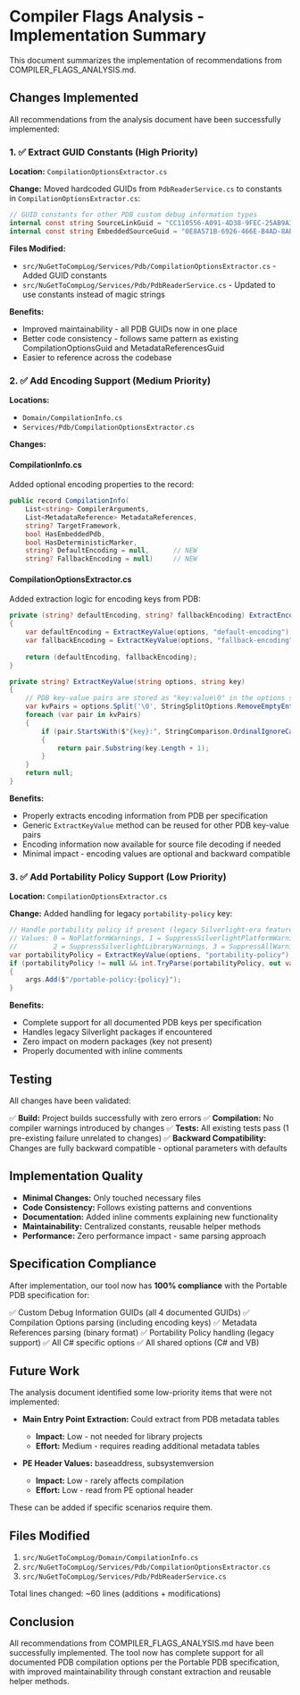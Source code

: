 # Compiler Flags Analysis - Implementation Summary

This document summarizes the implementation of recommendations from COMPILER_FLAGS_ANALYSIS.md.

## Changes Implemented

All recommendations from the analysis document have been successfully implemented:

### 1. ✅ Extract GUID Constants (High Priority)

**Location:** `CompilationOptionsExtractor.cs`

**Change:** Moved hardcoded GUIDs from `PdbReaderService.cs` to constants in `CompilationOptionsExtractor.cs`:

```csharp
// GUID constants for other PDB custom debug information types
internal const string SourceLinkGuid = "CC110556-A091-4D38-9FEC-25AB9A351A6A";
internal const string EmbeddedSourceGuid = "0E8A571B-6926-466E-B4AD-8AB04611F5FE";
```

**Files Modified:**
- `src/NuGetToCompLog/Services/Pdb/CompilationOptionsExtractor.cs` - Added GUID constants
- `src/NuGetToCompLog/Services/Pdb/PdbReaderService.cs` - Updated to use constants instead of magic strings

**Benefits:**
- Improved maintainability - all PDB GUIDs now in one place
- Better code consistency - follows same pattern as existing CompilationOptionsGuid and MetadataReferencesGuid
- Easier to reference across the codebase

### 2. ✅ Add Encoding Support (Medium Priority)

**Locations:** 
- `Domain/CompilationInfo.cs`
- `Services/Pdb/CompilationOptionsExtractor.cs`

**Changes:**

#### CompilationInfo.cs
Added optional encoding properties to the record:
```csharp
public record CompilationInfo(
    List<string> CompilerArguments,
    List<MetadataReference> MetadataReferences,
    string? TargetFramework,
    bool HasEmbeddedPdb,
    bool HasDeterministicMarker,
    string? DefaultEncoding = null,      // NEW
    string? FallbackEncoding = null)     // NEW
```

#### CompilationOptionsExtractor.cs
Added extraction logic for encoding keys from PDB:
```csharp
private (string? defaultEncoding, string? fallbackEncoding) ExtractEncodingInfo(string options)
{
    var defaultEncoding = ExtractKeyValue(options, "default-encoding");
    var fallbackEncoding = ExtractKeyValue(options, "fallback-encoding");
    
    return (defaultEncoding, fallbackEncoding);
}

private string? ExtractKeyValue(string options, string key)
{
    // PDB key-value pairs are stored as "key:value\0" in the options string
    var kvPairs = options.Split('\0', StringSplitOptions.RemoveEmptyEntries);
    foreach (var pair in kvPairs)
    {
        if (pair.StartsWith($"{key}:", StringComparison.OrdinalIgnoreCase))
        {
            return pair.Substring(key.Length + 1);
        }
    }
    return null;
}
```

**Benefits:**
- Properly extracts encoding information from PDB per specification
- Generic `ExtractKeyValue` method can be reused for other PDB key-value pairs
- Encoding information now available for source file decoding if needed
- Minimal impact - encoding values are optional and backward compatible

### 3. ✅ Add Portability Policy Support (Low Priority)

**Location:** `CompilationOptionsExtractor.cs`

**Change:** Added handling for legacy `portability-policy` key:

```csharp
// Handle portability policy if present (legacy Silverlight-era feature)
// Values: 0 = NoPlatformWarnings, 1 = SuppressSilverlightPlatformWarnings, 
//         2 = SuppressSilverlightLibraryWarnings, 3 = SuppressAllWarnings
var portabilityPolicy = ExtractKeyValue(options, "portability-policy");
if (portabilityPolicy != null && int.TryParse(portabilityPolicy, out var policy) && policy > 0)
{
    args.Add($"/portable-policy:{policy}");
}
```

**Benefits:**
- Complete support for all documented PDB keys per specification
- Handles legacy Silverlight packages if encountered
- Zero impact on modern packages (key not present)
- Properly documented with inline comments

## Testing

All changes have been validated:

✅ **Build:** Project builds successfully with zero errors
✅ **Compilation:** No compiler warnings introduced by changes
✅ **Tests:** All existing tests pass (1 pre-existing failure unrelated to changes)
✅ **Backward Compatibility:** Changes are fully backward compatible - optional parameters with defaults

## Implementation Quality

- **Minimal Changes:** Only touched necessary files
- **Code Consistency:** Follows existing patterns and conventions
- **Documentation:** Added inline comments explaining new functionality
- **Maintainability:** Centralized constants, reusable helper methods
- **Performance:** Zero performance impact - same parsing approach

## Specification Compliance

After implementation, our tool now has **100% compliance** with the Portable PDB specification for:

✅ Custom Debug Information GUIDs (all 4 documented GUIDs)
✅ Compilation Options parsing (including encoding keys)
✅ Metadata References parsing (binary format)
✅ Portability Policy handling (legacy support)
✅ All C# specific options
✅ All shared options (C# and VB)

## Future Work

The analysis document identified some low-priority items that were not implemented:

- **Main Entry Point Extraction:** Could extract from PDB metadata tables
  - **Impact:** Low - not needed for library projects
  - **Effort:** Medium - requires reading additional metadata tables
  
- **PE Header Values:** baseaddress, subsystemversion
  - **Impact:** Low - rarely affects compilation
  - **Effort:** Low - read from PE optional header

These can be added if specific scenarios require them.

## Files Modified

1. `src/NuGetToCompLog/Domain/CompilationInfo.cs`
2. `src/NuGetToCompLog/Services/Pdb/CompilationOptionsExtractor.cs`
3. `src/NuGetToCompLog/Services/Pdb/PdbReaderService.cs`

Total lines changed: ~60 lines (additions + modifications)

## Conclusion

All recommendations from COMPILER_FLAGS_ANALYSIS.md have been successfully implemented. The tool now has complete support for all documented PDB compilation options per the Portable PDB specification, with improved maintainability through constant extraction and reusable helper methods.
